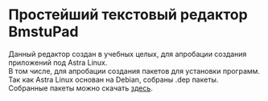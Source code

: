 # Простейший текстовый редактор BmstuPad
Данный редактор создан в учебных целых, для апробации создания приложений под Astra Linux.    
В том числе, для апробации создания пакетов для установки программ. Так как Astra Linux основан на Debian, собраны .dep пакеты.    
Собранные пакеты можно скачать [здесь](https://disk.yandex.ru/d/Ha2Omg1UeNwFFg).   